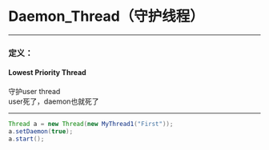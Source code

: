 # Daemon_Thread（守护线程）
---

### 定义：
#### Lowest Priority Thread<br>
守护user thread<br>
user死了，daemon也就死了<br>

---
```java
Thread a = new Thread(new MyThread1("First"));
a.setDaemon(true);
a.start();
```
